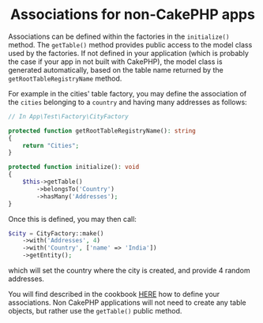 <h1 align="center">Associations for non-CakePHP apps</h1>

Associations can be defined within the factories in the `initialize()` method.
The `getTable()` method provides public access to the model class used by the factories. If not defined in your application
(which is probably the case if your app in not built with CakePHP), the model class is generated automatically, based on the table name returned by the
`getRootTableRegistryName` method.

For example in the cities' table factory, you may define the association of the `cities` belonging
to a `country` and having many addresses as follows:

```php
// In App\Test\Factory\CityFactory

protected function getRootTableRegistryName(): string
{
    return "Cities";
}

protected function initialize(): void
{
    $this->getTable()
        ->belongsTo('Country')
        ->hasMany('Addresses');
}
```

Once this is defined, you may then call:
```php
$city = CityFactory::make()
    ->with('Addresses', 4)
    ->with('Country', ['name' => 'India'])
    ->getEntity();
```
which will set the country where the city is created, and provide 4 random addresses.

You will find described in the cookbook [HERE](https://book.cakephp.org/4/en/orm/associations.html) how to define your associations.
Non CakePHP applications will not need to create any table objects, but rather use the `getTable()` public method.
